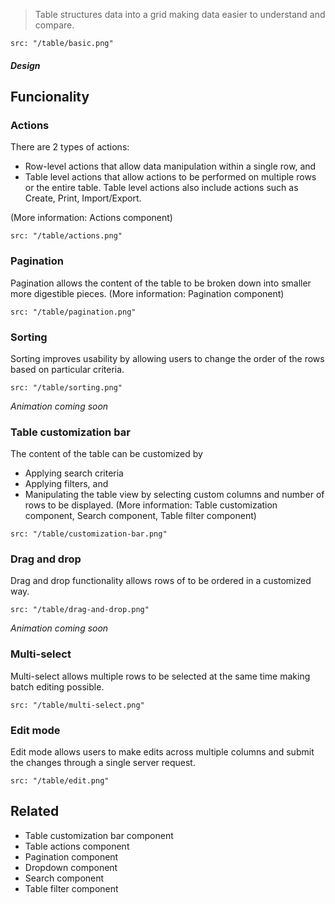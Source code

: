 > Table structures data into a grid making data easier to understand and compare.

```image
src: "/table/basic.png"
```

##### Design


## Funcionality

### Actions
There are 2 types of actions:
- Row-level actions that allow data manipulation within a single row, and
- Table level actions that allow actions to be performed on multiple rows or the entire table. Table level actions also include actions such as Create, Print, Import/Export.

(More information: Actions component)

```image
src: "/table/actions.png"
```

### Pagination
Pagination allows the content of the table to be broken down into smaller more digestible pieces. (More information: Pagination component)
```image
src: "/table/pagination.png"
```

### Sorting
Sorting improves usability by allowing users to change the order of the rows based on particular criteria.
```image
src: "/table/sorting.png"
```
*Animation coming soon*

### Table customization bar
The content of the table can be customized by
- Applying search criteria
- Applying filters, and
- Manipulating the table view by selecting custom columns and number of rows to be displayed.
(More information: Table customization component, Search component, Table filter component)

```image
src: "/table/customization-bar.png"
```

### Drag and drop
Drag and drop functionality allows rows of to be ordered in a customized way.
```image
src: "/table/drag-and-drop.png"
```
*Animation coming soon*

### Multi-select
Multi-select allows multiple rows to be selected at the same time making batch editing possible.
```image
src: "/table/multi-select.png"
```

### Edit mode
Edit mode allows users to make edits across multiple columns and submit the changes through a single server request.
```image
src: "/table/edit.png"
```


## Related

- Table customization bar component
- Table actions component
- Pagination component
- Dropdown component
- Search component
- Table filter component
